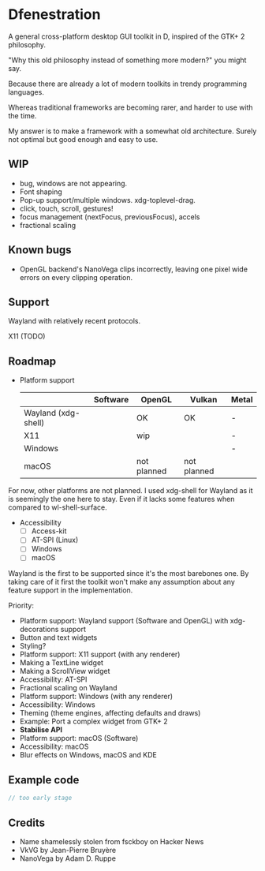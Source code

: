# Dfenestration

A general cross-platform desktop GUI toolkit in D, inspired of the GTK+ 2 philosophy.

"Why this old philosophy instead of something more modern?" you might say.

Because there are already a lot of modern toolkits in trendy programming languages.

Whereas traditional frameworks are becoming rarer, and harder to use with the time.

My answer is to make a framework with a somewhat old architecture. Surely not optimal 
but good enough and easy to use.

## WIP

- bug, windows are not appearing.
- Font shaping
- Pop-up support/multiple windows. xdg-toplevel-drag.
- click, touch, scroll, gestures!
- focus management (nextFocus, previousFocus), accels
- fractional scaling

## Known bugs

- OpenGL backend's NanoVega clips incorrectly, leaving one pixel wide errors on every 
clipping operation.

## Support

Wayland with relatively recent protocols.

X11 (TODO)

## Roadmap

- Platform support

  |                     | Software | OpenGL      | Vulkan      | Metal |
  |---------------------|----------|-------------|-------------|-------|
  | Wayland (xdg-shell) |          | OK          | OK          | -     |
  | X11                 |          | wip         |             | -     |
  | Windows             |          |             |             | -     |
  | macOS               |          | not planned | not planned |       |

For now, other platforms are not planned. I used xdg-shell for Wayland as it is
seemingly the one here to stay. Even if it lacks some features when compared to
wl-shell-surface.

- Accessibility
  - [ ] Access-kit
  - [ ] AT-SPI (Linux)
  - [ ] Windows
  - [ ] macOS

Wayland is the first to be supported since it's the most barebones one. By taking care of
it first the toolkit won't make any assumption about any feature support in the
implementation.

Priority:

- Platform support: Wayland support (Software and OpenGL) with xdg-decorations support
- Button and text widgets
- Styling?
- Platform support: X11 support (with any renderer)
- Making a TextLine widget
- Making a ScrollView widget
- Accessibility: AT-SPI
- Fractional scaling on Wayland
- Platform support: Windows (with any renderer)
- Accessibility: Windows
- Theming (theme engines, affecting defaults and draws)
- Example: Port a complex widget from GTK+ 2
- **Stabilise API**
- Platform support: macOS (Software)
- Accessibility: macOS
- Blur effects on Windows, macOS and KDE

## Example code

```d
// too early stage 
```

## Credits

- Name shamelessly stolen from fsckboy on Hacker News
- VkVG by Jean-Pierre Bruyère
- NanoVega by Adam D. Ruppe
